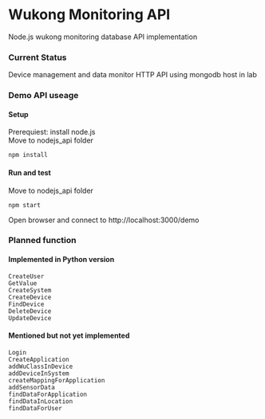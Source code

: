 # Wukong Monitoring API

Node.js wukong monitoring database API implementation

### Current Status

Device management and data monitor HTTP API using mongodb host in lab

### Demo API useage

#### Setup
Prerequiest: install node.js   
Move to nodejs_api folder   
```
npm install
```
#### Run and test
Move to nodejs_api folder   
```
npm start
```
Open browser and connect to http://localhost:3000/demo


### Planned function

#### Implemented in Python version
```
CreateUser
GetValue
CreateSystem
CreateDevice
FindDevice
DeleteDevice
UpdateDevice
```
#### Mentioned but not yet implemented
```
Login
CreateApplication
addWuClassInDevice 
addDeviceInSystem 
createMappingForApplication
addSensorData 
findDataForApplication
findDataInLocation
findDataForUser 
```

